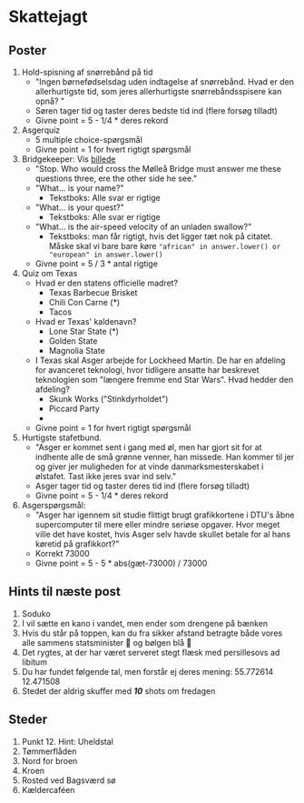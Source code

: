 # Skattejagt

## Poster
1. Hold-spisning af snørrebånd på tid
    - "Ingen børnefødselsdag uden indtagelse af snørrebånd. Hvad er den allerhurtigste tid, som jeres allerhurtigste snørrebåndsspisere kan opnå? "
    - Søren tager tid og taster deres bedste tid ind (flere forsøg tilladt)
    - Givne point = 5 - 1/4 * deres rekord 
2. Asgerquiz
    - 5 multiple choice-spørgsmål
    - Givne point = 1 for hvert rigtigt spørgsmål
3. Bridgekeeper:  Vis [billede](static/bridgekeeper.jpg)
    - "Stop. Who would cross the Mølleå Bridge must answer me these questions three, ere the other side he see."
    - "What… is your name?"
      - Tekstboks: Alle svar er rigtige
    - "What… is your quest?"
      - Tekstboks: Alle svar er rigtige
    - "What… is the air-speed velocity of an unladen swallow?"
      - Tekstboks: man får rigtigt, hvis det ligger tæt nok på citatet. Måske skal vi bare bare køre `"african" in answer.lower() or "european" in answer.lower()`
    - Givne point = 5 / 3 * antal rigtige 
4. Quiz om Texas
    - Hvad er den statens officielle madret? 
        - Texas Barbecue Brisket
        - Chili Con Carne (*)
        - Tacos
    - Hvad er Texas' kaldenavn?
        - Lone Star State (*)
        - Golden State
        - Magnolia State
    - I Texas skal Asger arbejde for Lockheed Martin. De har en afdeling for avanceret teknologi, hvor tidligere ansatte har beskrevet teknologien som "længere fremme end Star Wars". Hvad hedder den afdeling?
        - Skunk Works ("Stinkdyrholdet")
        - Piccard Party
        - 
    - Givne point = 1 for hvert rigtigt spørgsmål
5. Hurtigste stafetbund.
    - "Asger er kommet sent i gang med øl, men har gjort sit for at indhente alle de små grønne venner, han missede. Han kommer til jer og giver jer muligheden for at vinde danmarksmesterskabet i ølstafet. Tast ikke jeres svar ind selv."
    - Asger tager tid og taster deres tid ind (flere forsøg tilladt)
    - Givne point = 5 - 1/4 * deres rekord
6. Asgerspørgsmål: 
    - "Asger har igennem sit studie flittigt brugt grafikkortene i DTU's åbne supercomputer til mere eller mindre seriøse opgaver. Hvor meget ville det have kostet, hvis Asger selv havde skullet betale for al hans køretid på grafikkort?"
    - Korrekt 73000
    - Givne point =  5 - 5 * abs(gæt-73000) / 73000 

## Hints til næste post
1. Soduko
2. I vil sætte en kano i vandet, men ender som drengene på bænken
3. Hvis du står på toppen, kan du fra sikker afstand betragte både vores alle sammens statsminister :rose: og bølgen blå :wave:
4. Det rygtes, at der har været serveret stegt flæsk med persillesovs ad libitum
5. Du har fundet følgende tal, men forstår ej deres mening: 55.772614 12.471508
6. Stedet der aldrig skuffer med ***10*** shots om fredagen

## Steder
1. Punkt 12. Hint: Uheldstal
2. Tømmerflåden
3. Nord for broen
4. Kroen
5. Rosted ved Bagsværd sø
6. Kældercaféen

